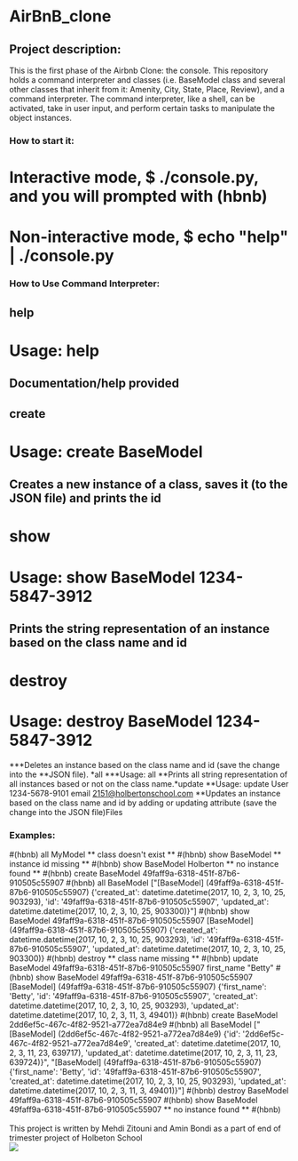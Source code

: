 # AirBnB_clone
## Project description:

This is the first phase of the Airbnb Clone: the console. This repository holds a command interpreter and classes (i.e. BaseModel class and several other classes that inherit from it: Amenity, City, State, Place, Review), and a command interpreter. The command interpreter, like a shell, can be activated, take in user input, and perform certain tasks to manipulate the object instances.


### How to start it:
# Interactive mode, $ ./console.py, and you will prompted with (hbnb)
# Non-interactive mode, $ echo "help" | ./console.py

### How to Use Command Interpreter:
## help
# Usage: help
## Documentation/help provided
## create
# Usage: create BaseModel
## Creates a new instance of a class, saves it (to the JSON file) and prints the id
# show
# Usage: show BaseModel 1234-5847-3912
## Prints the string representation of an instance based on the class name and id
# destroy
# Usage: destroy BaseModel 1234-5847-3912
***Deletes an instance based on the class name and id (save the change into the **JSON file).
           *all
***Usage: all
**Prints all string representation of all instances based or not on the class name.*update
**Usage: update User 1234-5678-9101 email 2151@holbertonschool.com
**Updates an instance based on the class name and id by adding or updating       attribute (save the change into the JSON file)Files
### Examples:
#(hbnb) all MyModel
** class doesn't exist **
#(hbnb) show BaseModel
** instance id missing **
#(hbnb) show BaseModel Holberton
** no instance found **
#(hbnb) create BaseModel
49faff9a-6318-451f-87b6-910505c55907
#(hbnb) all BaseModel
["[BaseModel] (49faff9a-6318-451f-87b6-910505c55907) {'created_at': datetime.datetime(2017, 10, 2, 3, 10, 25, 903293), 'id': '49faff9a-6318-451f-87b6-910505c55907', 'updated_at': datetime.datetime(2017, 10, 2, 3, 10, 25, 903300)}"]
#(hbnb) show BaseModel 49faff9a-6318-451f-87b6-910505c55907
[BaseModel] (49faff9a-6318-451f-87b6-910505c55907) {'created_at': datetime.datetime(2017, 10, 2, 3, 10, 25, 903293), 'id': '49faff9a-6318-451f-87b6-910505c55907', 'updated_at': datetime.datetime(2017, 10, 2, 3, 10, 25, 903300)}
#(hbnb) destroy
** class name missing **
#(hbnb) update BaseModel 49faff9a-6318-451f-87b6-910505c55907 first_name "Betty"
#(hbnb) show BaseModel 49faff9a-6318-451f-87b6-910505c55907
[BaseModel] (49faff9a-6318-451f-87b6-910505c55907) {'first_name': 'Betty', 'id': '49faff9a-6318-451f-87b6-910505c55907', 'created_at': datetime.datetime(2017, 10, 2, 3, 10, 25, 903293), 'updated_at': datetime.datetime(2017, 10, 2, 3, 11, 3, 49401)}
#(hbnb) create BaseModel
2dd6ef5c-467c-4f82-9521-a772ea7d84e9
#(hbnb) all BaseModel
["[BaseModel] (2dd6ef5c-467c-4f82-9521-a772ea7d84e9) {'id': '2dd6ef5c-467c-4f82-9521-a772ea7d84e9', 'created_at': datetime.datetime(2017, 10, 2, 3, 11, 23, 639717), 'updated_at': datetime.datetime(2017, 10, 2, 3, 11, 23, 639724)}", "[BaseModel] (49faff9a-6318-451f-87b6-910505c55907) {'first_name': 'Betty', 'id': '49faff9a-6318-451f-87b6-910505c55907', 'created_at': datetime.datetime(2017, 10, 2, 3, 10, 25, 903293), 'updated_at': datetime.datetime(2017, 10, 2, 3, 11, 3, 49401)}"]
#(hbnb) destroy BaseModel 49faff9a-6318-451f-87b6-910505c55907
#(hbnb) show BaseModel 49faff9a-6318-451f-87b6-910505c55907
** no instance found **
#(hbnb) 
<br>
<br>
This project is written by Mehdi Zitouni and Amin Bondi as a part of end of trimester project of Holbeton School
<br>
<img src="https://www.holbertonschool.com/holberton-logo.png">


